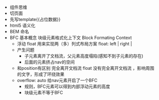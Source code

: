 - 组件思维
- 切页面
 - 先写template{{占位数据}}
 - html5 语义化
 - BEM 命名
- BFC 基本概念 块级元素格式化上下文
  Block Formating Context
  - 浮动 float 用来实现两（多）列式布局方案
    float: left | right | 
  - 产生问题
    - 子元素离开了文档流，父元素高度塌陷(感知不到子元素的存在)
    - 后面的元素挤占nav的空间
  - 和position有区别   完全离开文档流
    float 没有完全离开文档流 ，影响周围的文字，形成了环绕效果
  - overflow: auto  给nav元素开启了一个BFC
    - 规则，BFC元素可以得到内部浮动元素的高度
    - 块级元素不等于BFC